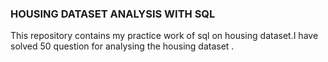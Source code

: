 ### HOUSING DATASET ANALYSIS WITH SQL
This repository contains my practice work of sql  on housing dataset.I have solved 50 question for analysing the housing dataset .
